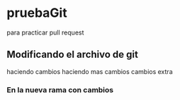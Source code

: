 # pruebaGit
para practicar pull request
## Modificando el archivo de git
haciendo cambios
haciendo mas cambios
cambios extra
### En la nueva rama con cambios